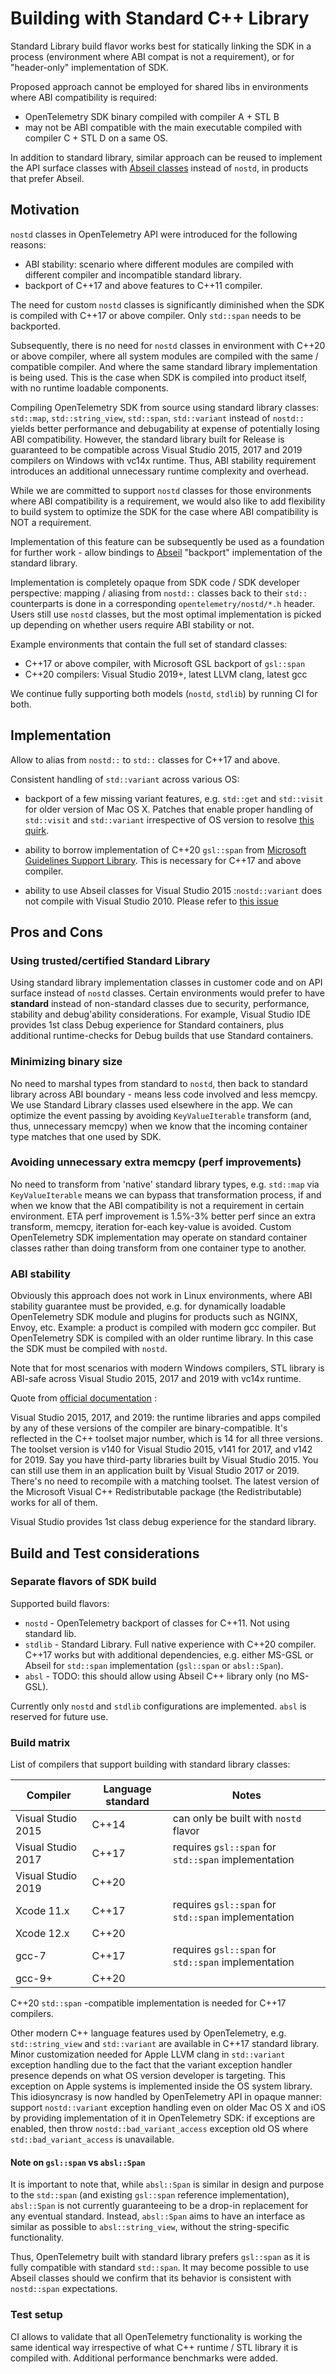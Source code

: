 # Building with Standard C++ Library

Standard Library build flavor works best for statically linking the SDK in a
process (environment where ABI compat is not a requirement), or for
"header-only" implementation of SDK.

Proposed approach cannot be employed for shared libs in environments where
ABI compatibility is required:

- OpenTelemetry SDK binary compiled with compiler A + STL B
- may not be ABI compatible with the main executable compiled with compiler
  C + STL D on a same OS.

In addition to standard library, similar approach can be reused to implement
the API surface classes with [Abseil classes](https://abseil.io/) instead of
`nostd`, in products that prefer Abseil.

## Motivation

`nostd` classes in OpenTelemetry API were introduced for the following reasons:
- ABI stability: scenario where different modules are compiled with different
compiler and incompatible standard library.
- backport of C++17 and above features to C++11 compiler.

The need for custom `nostd` classes is significantly diminished when the SDK is
compiled with C++17 or above compiler. Only `std::span` needs to be backported.

Subsequently, there is no need for `nostd` classes in environment with C++20 or
above compiler, where all system modules are compiled with the same / compatible
compiler. And where the same standard library implementation is being used. This
is the case when SDK is compiled into product itself, with no runtime loadable
components.

Compiling OpenTelemetry SDK from source using standard library classes:
`std::map`, `std::string_view`, `std::span`, `std::variant`
instead of `nostd::` yields better performance and debugability at expense
of potentially losing ABI compatibility. However, the standard library built
for Release is guaranteed to be compatible across Visual Studio 2015, 2017 and
2019 compilers on Windows with vc14x runtime. Thus, ABI stability requirement
introduces an additional unnecessary runtime complexity and overhead.

While we are committed to support `nostd` classes for those environments where
ABI compatibility is a requirement, we would also like to add flexibility to
build system to optimize the SDK for the case where ABI compatibility is NOT
a requirement.

Implementation of this feature can be subsequently be used as a foundation for
further work - allow bindings to [Abseil](https://github.com/abseil/abseil-cpp)
"backport" implementation of the standard library.

Implementation is completely opaque from SDK code / SDK developer perspective:
mapping / aliasing from `nostd::` classes back to their `std::` counterparts
is done in a corresponding `opentelemetry/nostd/*.h` header. Users still use
`nostd` classes, but the most optimal implementation is picked up depending on
whether users require ABI stability or not.

Example environments that contain the full set of standard classes:
- C++17 or above compiler, with Microsoft GSL backport of `gsl::span`
- C++20 compilers: Visual Studio 2019+, latest LLVM clang, latest gcc

We continue fully supporting both models (`nostd`, `stdlib`) by running CI for both.

## Implementation

Allow to alias from `nostd::` to `std::` classes for C++17 and above.

Consistent handling of `std::variant` across various OS:

- backport of a few missing variant features, e.g. `std::get` and `std::visit`
  for older version of Mac OS X. Patches that enable proper handling of
  `std::visit` and `std::variant` irrespective of OS version to resolve
  [this quirk](https://stackoverflow.com/questions/52310835/xcode-10-call-to-unavailable-function-stdvisit).

- ability to borrow implementation of C++20 `gsl::span` from
  [Microsoft Guidelines Support Library](https://github.com/microsoft/GSL).
  This is necessary for C++17 and above compiler.

- ability to use Abseil classes for Visual Studio 2015 :`nostd::variant` does
  not compile with Visual Studio 2010. Please refer to [this issue](https://github.com/open-telemetry/opentelemetry-cpp/issues/314)

## Pros and Cons

### Using trusted/certified Standard Library

Using standard library implementation classes in customer code and on API
surface instead of `nostd` classes. Certain environments would prefer to have
**standard** instead of non-standard classes due to security, performance,
stability and debug'ability considerations. For example, Visual Studio IDE
provides 1st class Debug experience for Standard containers, plus additional
runtime-checks for Debug builds that use Standard containers.

### Minimizing binary size

No need to marshal types from standard to `nostd`, then back to standard
library across ABI boundary - means less code involved and less memcpy. We use
Standard Library classes used elsewhere in the app. We can optimize the
event passing by avoiding `KeyValueIterable` transform (and, thus, unnecessary memcpy)
when we know that the incoming container type matches that one used by SDK.

### Avoiding unnecessary extra memcpy (perf improvements)

No need to transform from 'native' standard library types, e.g. `std::map` via
`KeyValueIterable` means we can bypass that transformation process, if and when
we know that the ABI compatibility is not a requirement in certain environment.
ETA perf improvement is 1.5%-3% better perf since an extra transform, memcpy,
iteration for-each key-value is avoided. Custom OpenTelemetry SDK implementation
may operate on standard container classes rather than doing transform from one
container type to another.

### ABI stability

Obviously this approach does not work in Linux environments, where ABI stability
guarantee must be provided, e.g. for dynamically loadable OpenTelemetry SDK
module and plugins for products such as NGINX, Envoy, etc. Example: a product is
compiled with modern gcc compiler. But OpenTelemetry SDK is compiled with an
older runtime library. In this case the SDK must be compiled with `nostd`.

Note that for most scenarios with modern Windows compilers, STL library is
ABI-safe across Visual Studio 2015, 2017 and 2019 with vc14x runtime.

Quote from [official documentation](https://docs.microsoft.com/en-us/cpp/porting/binary-compat-2015-2017?view=msvc-160) :

Visual Studio 2015, 2017, and 2019: the runtime libraries and apps compiled by
any of these versions of the compiler are binary-compatible. It's reflected in
the C++ toolset major number, which is 14 for all three versions. The toolset
version is v140 for Visual Studio 2015, v141 for 2017, and v142 for 2019.
Say you have third-party libraries built by Visual Studio 2015. You can still
use them in an application built by Visual Studio 2017 or 2019. There's no need
to recompile with a matching toolset. The latest version of the Microsoft Visual
C++ Redistributable package (the Redistributable) works for all of them.

Visual Studio provides 1st class debug experience for the standard library.
## Build and Test considerations

### Separate flavors of SDK build

Supported build flavors:

- `nostd` - OpenTelemetry backport of classes for C++11. Not using standard lib.
- `stdlib`   - Standard Library. Full native experience with C++20 compiler.
  C++17 works but with additional dependencies, e.g. either MS-GSL or Abseil
  for `std::span` implementation (`gsl::span` or `absl::Span`).
- `absl`  - TODO: this should allow using Abseil C++ library only (no MS-GSL).

Currently only `nostd` and `stdlib` configurations are implemented.
`absl` is reserved for future use.

### Build matrix

List of compilers that support building with standard library classes:

Compiler           | Language standard | Notes
-------------------|-------------------|-------------------
Visual Studio 2015 | C++14             | can only be built with `nostd` flavor
Visual Studio 2017 | C++17             | requires `gsl::span` for `std::span` implementation
Visual Studio 2019 | C++20             |
Xcode 11.x         | C++17             | requires `gsl::span` for `std::span` implementation
Xcode 12.x         | C++20             |
gcc-7              | C++17             | requires `gsl::span` for `std::span` implementation
gcc-9+             | C++20             |

C++20 `std::span` -compatible implementation is needed for C++17 compilers.

Other modern C++ language features used by OpenTelemetry, e.g. `std::string_view`
and `std::variant` are available in C++17 standard library. Minor customization
needed for Apple LLVM clang in `std::variant` exception handling due to the fact
that the variant exception handler presence depends on what OS version developer
is targeting. This exception on Apple systems is implemented inside the OS system
library. This idiosyncrasy is now handled by OpenTelemetry API in opaque manner:
support `nostd::variant` exception handling even on older Mac OS X and iOS by
providing implementation of it in OpenTelemetry SDK: if exceptions are enabled,
then throw `nostd::bad_variant_access` exception old OS where `std::bad_variant_access`
is unavailable.

#### Note on `gsl::span` vs `absl::Span`

It is important to note that, while `absl::Span` is similar in design and
purpose to the `std::span` (and existing `gsl::span` reference implementation),
`absl::Span` is not currently guaranteeing to be a drop-in replacement for any
eventual standard. Instead, `absl::Span` aims to have an interface as similar
as possible to `absl::string_view`, without the string-specific functionality.

Thus, OpenTelemetry built with standard library prefers `gsl::span` as it is
fully compatible with standard `std::span`. It may become possible to use Abseil
classes should we confirm that its behavior is consistent with `nostd::span`
expectations.

### Test setup

CI allows to validate that all OpenTelemetry functionality is working the same
identical way irrespective of what C++ runtime / STL library it is compiled
with. Additional performance benchmarks were added.
